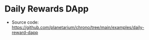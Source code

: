 # Daily Rewards DApp

- Source code: https://github.com/planetarium/chrono/tree/main/examples/daily-reward-dapp
